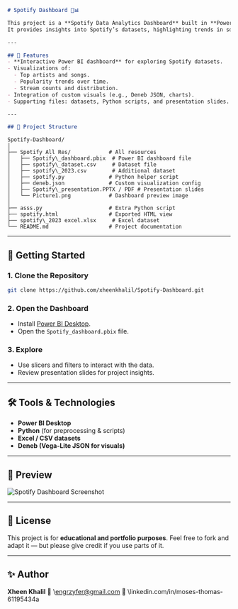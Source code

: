 ```markdown
# Spotify Dashboard 🎵📊

This project is a **Spotify Data Analytics Dashboard** built in **Power BI**.  
It provides insights into Spotify’s datasets, highlighting trends in songs, artists, streams, and other key performance indicators.

---

## 📌 Features
- **Interactive Power BI dashboard** for exploring Spotify datasets.
- Visualizations of:
  - Top artists and songs.
  - Popularity trends over time.
  - Stream counts and distribution.
- Integration of custom visuals (e.g., Deneb JSON, charts).
- Supporting files: datasets, Python scripts, and presentation slides.

---

## 📂 Project Structure
```
```
Spotify-Dashboard/
│
├── Spotify All Res/            # All resources
│   ├── Spotify\_dashboard.pbix  # Power BI dashboard file
│   ├── spotify\_dataset.csv     # Dataset file
│   ├── spotify\_2023.csv        # Additional dataset
│   ├── spotify.py              # Python helper script
│   ├── deneb.json              # Custom visualization config
│   ├── Spotify\_presentation.PPTX / PDF # Presentation slides
│   └── Picture1.png            # Dashboard preview image
│
├── asss.py                     # Extra Python script
├── spotify.html                # Exported HTML view
├── spotify\_2023 excel.xlsx     # Excel dataset
└── README.md                   # Project documentation

````

---

## 🚀 Getting Started
### 1. Clone the Repository
```bash
git clone https://github.com/xheenkhalil/Spotify-Dashboard.git
````

### 2. Open the Dashboard

* Install [Power BI Desktop](https://powerbi.microsoft.com/).
* Open the `Spotify_dashboard.pbix` file.

### 3. Explore

* Use slicers and filters to interact with the data.
* Review presentation slides for project insights.

---

## 🛠 Tools & Technologies

* **Power BI Desktop**
* **Python** (for preprocessing & scripts)
* **Excel / CSV datasets**
* **Deneb (Vega-Lite JSON for visuals)**

---

## 📸 Preview

![Spotify Dashboard Screenshot](Spotify%20All%20Res/Picture1.png)

---

## 📄 License

This project is for **educational and portfolio purposes**.
Feel free to fork and adapt it — but please give credit if you use parts of it.

---

## ✨ Author

**Xheen Khalil**
📧 \engrzyfer@gmail.com
🔗 \linkedin.com/in/moses-thomas-61195434a

````


